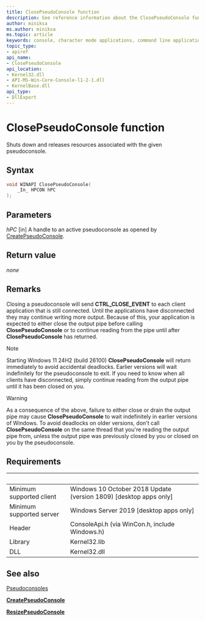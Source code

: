 ```yaml
---
title: ClosePseudoConsole function
description: See reference information about the ClosePseudoConsole function, which closes a pseudoconsole from the given handle.
author: miniksa
ms.author: miniksa
ms.topic: article
keywords: console, character mode applications, command line applications, terminal applications, console api, conpty, pseudoconsole
topic_type:
- apiref
api_name:
- ClosePseudoConsole
api_location:
- Kernel32.dll
- API-MS-Win-Core-Console-l1-2-1.dll
- KernelBase.dll
api_type:
- DllExport
---
```


# ClosePseudoConsole function

Shuts down and releases resources associated with the given pseudoconsole.

## Syntax

```C
void WINAPI ClosePseudoConsole(
    _In_ HPCON hPC
);
```

## Parameters

*hPC* \[in\]
A handle to an active pseudoconsole as opened by [CreatePseudoConsole](createpseudoconsole.md).

## Return value

*none*

## Remarks

Closing a pseudoconsole will send **CTRL_CLOSE_EVENT** to each client application that is still connected. Until the applications have disconnected they may continue writing more output. Because of this, your application is expected to either close the output pipe before calling **ClosePseudoConsole** or to continue reading from the pipe until after **ClosePseudoConsole** has returned.

> [!NOTE]
> Starting Windows 11 24H2 (build 26100) **ClosePseudoConsole** will return immediately to avoid accidental deadlocks. Earlier versions will wait indefinitely for the pseudoconsole to exit. If you need to know when all clients have disconnected, simply continue reading from the output pipe until it has been closed on you.

> [!WARNING]
> As a consequence of the above, failure to either close or drain the output pipe may cause **ClosePseudoConsole** to wait indefinitely in earlier versions of Windows. To avoid deadlocks on older versions, don't call **ClosePseudoConsole** on the same thread that you're reading the output pipe from, unless the output pipe was previously closed by you or closed on you by the pseudoconsole.

## Requirements

| &nbsp; | &nbsp; |
|-|-|
| Minimum supported client | Windows 10 October 2018 Update (version 1809) \[desktop apps only\] |
| Minimum supported server | Windows Server 2019 \[desktop apps only\] |
| Header | ConsoleApi.h (via WinCon.h, include Windows.h) |
| Library | Kernel32.lib |
| DLL | Kernel32.dll |

## See also

[Pseudoconsoles](pseudoconsoles.md)

[**CreatePseudoConsole**](createpseudoconsole.md)

[**ResizePseudoConsole**](resizepseudoconsole.md)
